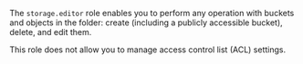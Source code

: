 The `storage.editor` role enables you to perform any operation with buckets and objects in the folder: create (including a publicly accessible bucket), delete, and edit them.

This role does not allow you to manage access control list (ACL) settings.